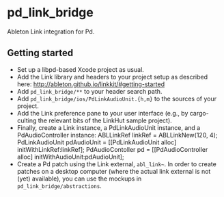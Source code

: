 # pd_link_bridge
Ableton Link integration for Pd.

## Getting started

* Set up a libpd-based Xcode project as usual.
* Add the Link library and headers to your project setup as described here: http://ableton.github.io/linkkit/#getting-started
* Add `pd_link_bridge/**` to your header search path.
* Add `pd_link_bridge/ios/PdLinkAudioUnit.{h,m}` to the sources of your project.
* Add the Link preference pane to your user interface (e.g., by cargo-culting the relevant bits of the LinkHut sample project).
* Finally, create a Link instance, a PdLinkAudioUnit instance, and a PdAudioController instance:
    ABLLinkRef linkRef = ABLLinkNew(120, 4);
    PdLinkAudioUnit pdAudioUnit = [[PdLinkAudioUnit alloc] initWithLinkRef:linkRef];
    PdAudioContoller pd = [[PdAudioController alloc] initWithAudioUnit:pdAudioUnit];
* Create a Pd patch using the Link external, `abl_link~`. In order to create patches on a desktop computer (where the actual link external is not (yet) available), you can use the mockups in `pd_link_bridge/abstractions`.


